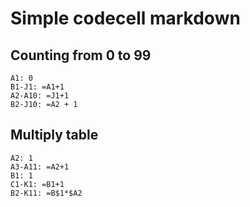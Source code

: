 # Simple codecell markdown

## Counting from 0 to 99

``` codecell
A1: 0
B1-J1: =A1+1
A2-A10: =J1+1
B2-J10: =A2 + 1
```

## Multiply table

``` codecell
A2: 1
A3-A11: =A2+1
B1: 1
C1-K1: =B1+1
B2-K11: =B$1*$A2
```